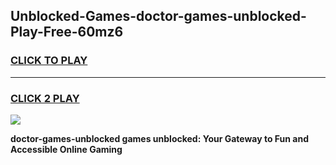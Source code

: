 
## Unblocked-Games-doctor-games-unblocked-Play-Free-60mz6
<h3>
<a href="https://premium76.site?title=doctor-games-unblocked&ref=20M">CLICK TO PLAY</a></h3>
<hr>

<h3>
<a href="https://premium76.site?title=doctor-games-unblocked&ref=20M">CLICK 2 PLAY</a>
  
</h3>

<a href="https://premium76.site?title=doctor-games-unblocked&ref=19M"><img src="https://clearcache.store/games.png"></a>


**doctor-games-unblocked games unblocked: Your Gateway to Fun and Accessible Online Gaming**
